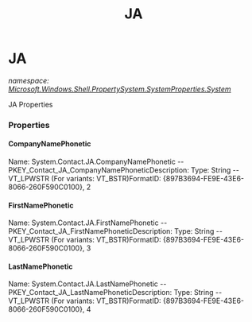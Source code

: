 ﻿---
title: JA
---

# JA
_namespace: [Microsoft.Windows.Shell.PropertySystem.SystemProperties.System](N-Microsoft.Windows.Shell.PropertySystem.SystemProperties.System.html)_

JA Properties



### Properties

#### CompanyNamePhonetic
Name: System.Contact.JA.CompanyNamePhonetic -- PKEY_Contact_JA_CompanyNamePhoneticDescription: 
Type: String -- VT_LPWSTR (For variants: VT_BSTR)FormatID: {897B3694-FE9E-43E6-8066-260F590C0100}, 2
#### FirstNamePhonetic
Name: System.Contact.JA.FirstNamePhonetic -- PKEY_Contact_JA_FirstNamePhoneticDescription: 
Type: String -- VT_LPWSTR (For variants: VT_BSTR)FormatID: {897B3694-FE9E-43E6-8066-260F590C0100}, 3
#### LastNamePhonetic
Name: System.Contact.JA.LastNamePhonetic -- PKEY_Contact_JA_LastNamePhoneticDescription: 
Type: String -- VT_LPWSTR (For variants: VT_BSTR)FormatID: {897B3694-FE9E-43E6-8066-260F590C0100}, 4

